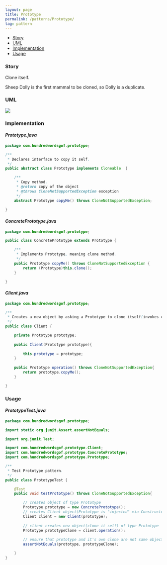 ```yaml
---
layout: page
title: Prototype
permalink: /patterns/Prototype/
tag: pattern
---
```


* [Story](#Story)
* [UML](#UML)
* [Implementation](#Implementation)
* [Usage](#Usage)


###  <a id="Story"></a>Story 

Clone itself.

Sheep Dolly is the first mammal to be cloned, so Dolly is a duplicate.




###  <a id="UML"></a>UML 
[![]({{site.baseurl}}/assets/img/prototype.png)]({{site.baseurl}}/assets/img/prototype.png)

###  <a id="Implementation"></a>Implementation 

#### *Prototype.java* 
```java 
package com.hundredwordsgof.prototype;

/**
 * Declares interface to copy it self.
 */
public abstract class Prototype implements Cloneable  {

	/**
	 * Copy method.
	 * @return copy of the object
	 * @throws CloneNotSupportedException exception
	 */
	abstract Prototype copyMe() throws CloneNotSupportedException;
	
}
```

#### *ConcretePrototype.java* 
```java 
package com.hundredwordsgof.prototype;

public class ConcretePrototype extends Prototype {

	/**
	 * Implements Prototype, meaning clone method.
	 */
	public Prototype copyMe() throws CloneNotSupportedException {
		return (Prototype)this.clone();
	}

}
```

#### *Client.java* 
```java 
package com.hundredwordsgof.prototype;

/**
 * Creates a new object by asking a Prototype to clone itself(invokes copyMe() method.
 */
public class Client {

	private Prototype prototype;
	
	public Client(Prototype prototype){
		
		this.prototype = prototype;		
	}
	
	public Prototype operation() throws CloneNotSupportedException{
		return prototype.copyMe();
	}

}
```

###  <a id="Usage"></a>Usage 

#### *PrototypeTest.java* 
```java 
package com.hundredwordsgof.prototype;

import static org.junit.Assert.assertNotEquals;

import org.junit.Test;

import com.hundredwordsgof.prototype.Client;
import com.hundredwordsgof.prototype.ConcretePrototype;
import com.hundredwordsgof.prototype.Prototype;

/**
 * Test Prototype pattern.
 */
public class PrototypeTest {

	@Test
	public void testPrototype() throws CloneNotSupportedException{

		// creates object of type Prototype
		Prototype prototype = new ConcretePrototype();
		// creates Client object(Prototype is "injected" via Constructor)
		Client client = new Client(prototype);
		
		// client creates new object(clone it self) of type Prototype 
		Prototype prototypeClone = client.operation();
		
		// ensure that prototype and it's own clone are not same objects
		assertNotEquals(prototype, prototypeClone);			

	}
}
```

